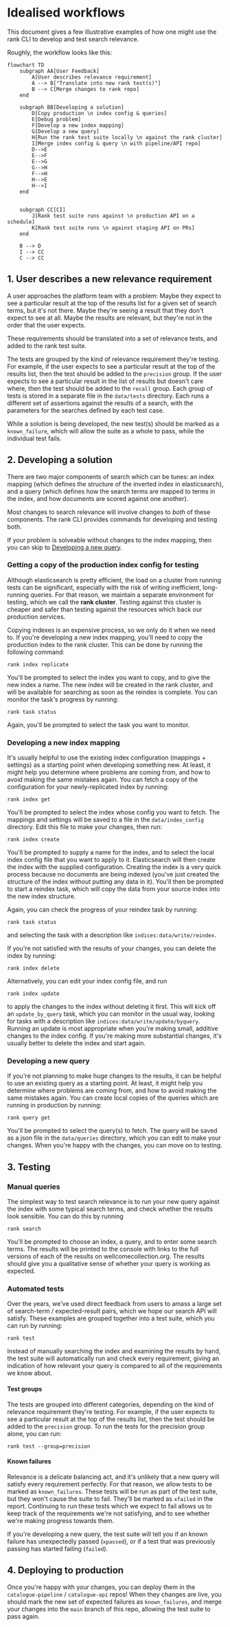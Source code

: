 # Idealised workflows

This document gives a few illustrative examples of how one might use the rank CLI to develop and test search relevance.

Roughly, the workflow looks like this:

```mermaid
flowchart TD
    subgraph AA[User Feedback]
        A[User describes relevance requirement]
        A --> B["Translate into new rank test(s)"]
        B --> C[Merge changes to rank repo]
    end

    subgraph BB[Developing a solution]
        D[Copy production \n index config & queries]
        E[Debug problem]
        F[Develop a new index mapping]
        G[Develop a new query]
        H[Run the rank test suite locally \n against the rank cluster]
        I[Merge index config & query \n with pipeline/API repo]
        D-->E
        E-->F
        E-->G
        G-->H
        F-->H
        H-->E
        H-->I
    end


    subgraph CC[CI]
        J[Rank test suite runs against \n production API on a schedule]
        K[Rank test suite runs \n against staging API on PRs]
    end

    B --> D
    I --> CC
    C --> CC
```

## 1. User describes a new relevance requirement

A user approaches the platform team with a problem: Maybe they expect to see a particular result at the top of the results list for a given set of search terms, but it's not there. Maybe they're seeing a result that they don't expect to see at all. Maybe the results are relevant, but they're not in the order that the user expects.

These requirements should be translated into a set of relevance tests, and added to the rank test suite.

The tests are grouped by the kind of relevance requirement they're testing. For example, if the user expects to see a particular result at the top of the results list, then the test should be added to the `precision` group. If the user expects to see a particular result in the list of results but doesn't care where, then the test should be added to the `recall` group. Each group of tests is stored in a separate file in the `data/tests` directory. Each runs a different set of assertions against the results of a search, with the parameters for the searches defined by each test case.

While a solution is being developed, the new test(s) should be marked as a `known_failure`, which will allow the suite as a whole to pass, while the individual test fails.

## 2. Developing a solution

There are two major components of search which can be tunes: an index mapping (which defines the structure of the inverted index in elasticsearch), and a query (which defines how the search terms are mapped to terms in the index, and how documents are scored against one another).

Most changes to search relevance will involve changes to _both_ of these components. The rank CLI provides commands for developing and testing both.

If your problem is solveable without changes to the index mapping, then you can skip to [Developing a new query](#developing-a-new-query).

### Getting a copy of the production index config for testing

Although elasticsearch is pretty efficient, the load on a cluster from running tests can be significant, especially with the risk of writing inefficient, long-running queries. For that reason, we maintain a separate environment for testing, which we call the **rank cluster**. Testing against this cluster is cheaper and safer than testing against the resources which back our production services.

Copying indexes is an expensive process, so we only do it when we need to. If you're developing a new index mapping, you'll need to copy the production index to the rank cluster. This can be done by running the following command:

```console
rank index replicate
```

You'll be prompted to select the index you want to copy, and to give the new index a name. The new index will be created in the rank cluster, and will be available for searching as soon as the reindex is complete. You can monitor the task's progress by running:

```console
rank task status
```

Again, you'll be prompted to select the task you want to monitor.

### Developing a new index mapping

It's usually helpful to use the existing index configuration (mappings + settings) as a starting point when developing something new. At least, it might help you determine where problems are coming from, and how to avoid making the same mistakes again. You can fetch a copy of the configuration for your newly-replicated index by running:

```console
rank index get
```

You'll be prompted to select the index whose config you want to fetch. The mappings and settings will be saved to a file in the `data/index_config` directory. Edit this file to make your changes, then run:

```console
rank index create
```

You'll be prompted to supply a name for the index, and to select the local index config file that you want to apply to it. Elasticsearch will then create the index with the supplied configuration. Creating the index is a very quick process because no documents are being indexed (you've just created the structure of the index without putting any data in it). You'll then be prompted to start a reindex task, which will copy the data from your source index into the new index structure.

Again, you can check the progress of your reindex task by running:

```console
rank task status
```

and selecting the task with a description like `indices:data/write/reindex`.

If you're not satisfied with the results of your changes, you can delete the index by running:

```console
rank index delete
```

Alternatively, you can edit your index config file, and run

```console
rank index update
```

to apply the changes to the index without deleting it first. This will kick off an `update_by_query` task, which you can monitor in the usual way, looking for tasks with a description like `indices:data/write/update/byquery`. Running an update is most appropriate when you're making small, additive changes to the index config. If you're making more substantial changes, it's usually better to delete the index and start again.

### Developing a new query

If you're not planning to make huge changes to the results, it can be helpful to use an existing query as a starting point. At least, it might help you determine where problems are coming from, and how to avoid making the same mistakes again. You can create local copies of the queries which are running in production by running:

```console
rank query get
```

You'll be prompted to select the query(s) to fetch. The query will be saved as a json file in the `data/queries` directory, which you can edit to make your changes. When you're happy with the changes, you can move on to testing.

## 3. Testing

### Manual queries

The simplest way to test search relevance is to run your new query against the index with some typical search terms, and check whether the results look sensible. You can do this by running

```console
rank search
```

You'll be prompted to choose an index, a query, and to enter some search terms. The results will be printed to the console with links to the full versions of each of the results on wellcomecollection.org. The results should give you a qualitative sense of whether your query is working as expected.

### Automated tests

Over the years, we've used direct feedback from users to amass a large set of search-term / expected-result pairs, which we hope our search API will satisfy. These examples are grouped together into a test suite, which you can run by running:

```console
rank test
```

Instead of manually searching the index and examining the results by hand, the test suite will automatically run and check every requirement, giving an indication of how relevant your query is compared to all of the requirements we know about.

#### Test groups

The tests are grouped into different categories, depending on the kind of relevance requirement they're testing. For example, if the user expects to see a particular result at the top of the results list, then the test should be added to the `precision` group. To run the tests for the precision group alone, you can run:

```console
rank test --group=precision
```

#### Known failures

Relevance is a delicate balancing act, and it's unlikely that a new query will satisfy every requirement perfectly. For that reason, we allow tests to be marked as `known_failures`. These tests will be run as part of the test suite, but they won't cause the suite to fail. They'll be marked as `xfailed` in the report. Continuing to run these tests which we expect to fail allows us to keep track of the requirements we're not satisfying, and to see whether we're making progress towards them.

If you're developing a new query, the test suite will tell you if an known failure has unexpectedly passed (`xpassed`), or if a test that was previously passing has started failing (`failed`).

## 4. Deploying to production

Once you're happy with your changes, you can deploy them in the `catalogue-pipeline` / `catalogue-api` repos! When they changes are live, you should mark the new set of expected failures as `known_failures`, and merge your changes into the `main` branch of this repo, allowing the test suite to pass again.
